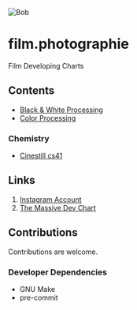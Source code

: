 ![Bob][logo]

# film.photographie

Film Developing Charts

## Contents

- [Black & White Processing](./by_film/B%26W.md)
- [Color Processing](./by_film/C41.md)
### Chemistry

- [Cinestill cs41](./by_chemistry/CINESTILL_CS41.md)

## Links

1. [Instagram Account](https://www.instagram.com/film.photographie/)
2. [The Massive Dev Chart](https://www.digitaltruth.com/devchart.php)

  [logo]: https://scontent-bos5-1.cdninstagram.com/v/t51.2885-19/332671695_530672632487728_1756571279610039892_n.jpg?stp=dst-jpg_s150x150&_nc_ht=scontent-bos5-1.cdninstagram.com&_nc_cat=104&_nc_ohc=ByAQTTWzMewAX9S71QT&edm=AAAAAAABAAAA&ccb=7-5&oh=00_AfB7hfJIZk_HWBQecqIU6pvxKH4MX_r-Q72XqCpJQJNNEA&oe=649E95D8

## Contributions

Contributions are welcome.

### Developer Dependencies

- GNU Make
- pre-commit
